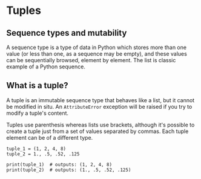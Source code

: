 # Tuples

## Sequence types and mutability

A sequence type is a type of data in Python which stores more than one value (or less than one, as a sequence may be empty), and these values can be sequentially browsed, element by element. The list is classic example of a Python sequence.

## What is a tuple?

A tuple is an immutable sequence type that behaves like a list, but it cannot be modified in situ. An `AttributeError` exception will be raised if you try to modify a tuple's content.

Tuples use parenthesis whereas lists use brackets, although it's possible to create a tuple just from a set of values separated by commas. Each tuple element can be of a different type.

```
tuple_1 = (1, 2, 4, 8)
tuple_2 = 1., .5, .52, .125

print(tuple_1)  # outputs: (1, 2, 4, 8)
print(tuple_2)  # outputs: (1., .5, .52, .125)